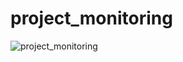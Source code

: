 # project_monitoring
![project_monitoring](https://user-images.githubusercontent.com/81167584/151101566-8946d988-4f15-4b09-94f7-c2f5c2e71cfe.PNG)
